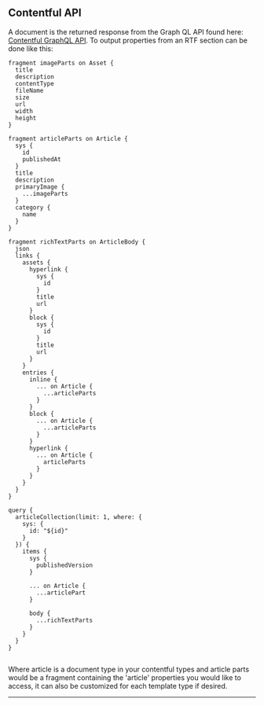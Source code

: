 
## Contentful API
A document is the returned response from the Graph QL API found here: [Contentful GraphQL API](https://www.contentful.com/developers/docs/references/graphql/). To output properties from an RTF section can be done like this: 

```gql
fragment imageParts on Asset {
  title
  description
  contentType
  fileName
  size
  url
  width
  height
}

fragment articleParts on Article {
  sys {
    id
    publishedAt
  }
  title
  description
  primaryImage {
    ...imageParts
  }
  category {
    name
  }
}

fragment richTextParts on ArticleBody {
  json
  links {
    assets {
      hyperlink {
        sys {
          id
        }
        title
        url
      }
      block {
        sys {
          id
        }
        title
        url
      }
    }
    entries {
      inline {
        ... on Article {
          ...articleParts
        }
      }
      block {
        ... on Article {
          ...articleParts
        }
      }
      hyperlink {
        ... on Article {
          articleParts
        }
      }
    }
  }
}

query {
  articleCollection(limit: 1, where: {
    sys: {
      id: "${id}"
    }
  }) {
    items {
      sys {
        publishedVersion
      }

      ... on Article {
        ...articlePart
      }

      body {
        ...richTextParts
      }
    }
  }
}
        
```

Where article is a document type in your contentful types and article parts would be a fragment containing the 'article' properties you would like to access, it can also be customized for each template type if desired.
<hr>
